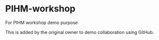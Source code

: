 # PIHM-workshop
For PIHM workshop demo purpose

This is added by the original owner to demo collaboration using GitHub.

